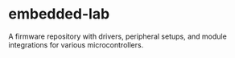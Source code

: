 # embedded-lab
A firmware repository with drivers, peripheral setups, and module integrations for various microcontrollers.
